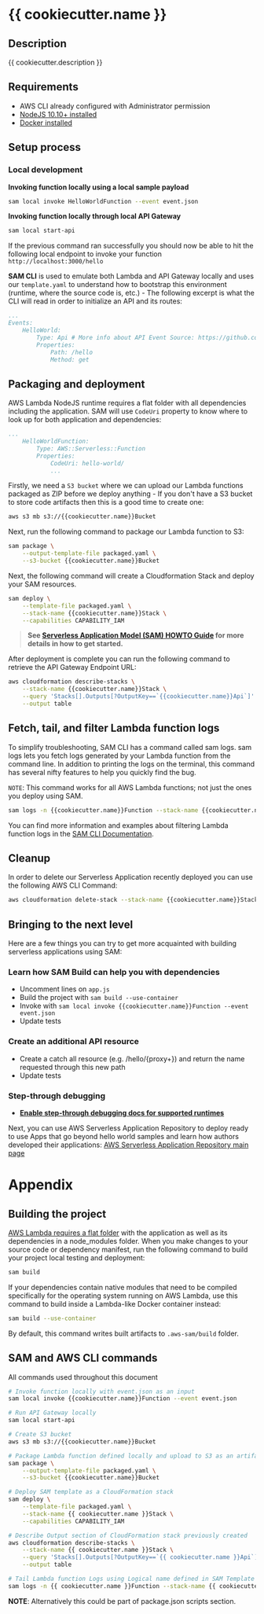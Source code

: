 # {{ cookiecutter.name }}

## Description
{{ cookiecutter.description }}


## Requirements

* AWS CLI already configured with Administrator permission
* [NodeJS 10.10+ installed](https://nodejs.org/en/download/releases/)
* [Docker installed](https://www.docker.com/community-edition)

## Setup process

### Local development

**Invoking function locally using a local sample payload**

```bash
sam local invoke HelloWorldFunction --event event.json
```
 
**Invoking function locally through local API Gateway**

```bash
sam local start-api
```

If the previous command ran successfully you should now be able to hit the following local endpoint to invoke your function `http://localhost:3000/hello`

**SAM CLI** is used to emulate both Lambda and API Gateway locally and uses our `template.yaml` to understand how to bootstrap this environment (runtime, where the source code is, etc.) - The following excerpt is what the CLI will read in order to initialize an API and its routes:

```yaml
...
Events:
    HelloWorld:
        Type: Api # More info about API Event Source: https://github.com/awslabs/serverless-application-model/blob/master/versions/2016-10-31.md#api
        Properties:
            Path: /hello
            Method: get
```

## Packaging and deployment

AWS Lambda NodeJS runtime requires a flat folder with all dependencies including the application. SAM will use `CodeUri` property to know where to look up for both application and dependencies:

```yaml
...
    HelloWorldFunction:
        Type: AWS::Serverless::Function
        Properties:
            CodeUri: hello-world/
            ...
```

Firstly, we need a `S3 bucket` where we can upload our Lambda functions packaged as ZIP before we deploy anything - If you don't have a S3 bucket to store code artifacts then this is a good time to create one:

```bash
aws s3 mb s3://{{cookiecutter.name}}Bucket
```

Next, run the following command to package our Lambda function to S3:

```bash
sam package \
    --output-template-file packaged.yaml \
    --s3-bucket {{cookiecutter.name}}Bucket
```

Next, the following command will create a Cloudformation Stack and deploy your SAM resources.

```bash
sam deploy \
    --template-file packaged.yaml \
    --stack-name {{cookiecutter.name}}Stack \
    --capabilities CAPABILITY_IAM
```

> **See [Serverless Application Model (SAM) HOWTO Guide](https://docs.aws.amazon.com/serverless-application-model/latest/developerguide/serverless-quick-start.html) for more details in how to get started.**

After deployment is complete you can run the following command to retrieve the API Gateway Endpoint URL:

```bash
aws cloudformation describe-stacks \
    --stack-name {{cookiecutter.name}}Stack \
    --query 'Stacks[].Outputs[?OutputKey==`{{cookiecutter.name}}Api`]' \
    --output table
``` 

## Fetch, tail, and filter Lambda function logs

To simplify troubleshooting, SAM CLI has a command called sam logs. sam logs lets you fetch logs generated by your Lambda function from the command line. In addition to printing the logs on the terminal, this command has several nifty features to help you quickly find the bug.

`NOTE`: This command works for all AWS Lambda functions; not just the ones you deploy using SAM.

```bash
sam logs -n {{cookiecutter.name}}Function --stack-name {{cookiecutter.name}}Stack --tail
```

You can find more information and examples about filtering Lambda function logs in the [SAM CLI Documentation](https://docs.aws.amazon.com/serverless-application-model/latest/developerguide/serverless-sam-cli-logging.html).

## Cleanup

In order to delete our Serverless Application recently deployed you can use the following AWS CLI Command:

```bash
aws cloudformation delete-stack --stack-name {{cookiecutter.name}}Stack
```

## Bringing to the next level

Here are a few things you can try to get more acquainted with building serverless applications using SAM:

### Learn how SAM Build can help you with dependencies

* Uncomment lines on `app.js`
* Build the project with ``sam build --use-container``
* Invoke with ``sam local invoke {{cookiecutter.name}}Function --event event.json``
* Update tests

### Create an additional API resource

* Create a catch all resource (e.g. /hello/{proxy+}) and return the name requested through this new path
* Update tests

### Step-through debugging

* **[Enable step-through debugging docs for supported runtimes]((https://docs.aws.amazon.com/serverless-application-model/latest/developerguide/serverless-sam-cli-using-debugging.html))**

Next, you can use AWS Serverless Application Repository to deploy ready to use Apps that go beyond hello world samples and learn how authors developed their applications: [AWS Serverless Application Repository main page](https://aws.amazon.com/serverless/serverlessrepo/)

# Appendix

## Building the project

[AWS Lambda requires a flat folder](https://docs.aws.amazon.com/lambda/latest/dg/nodejs-create-deployment-pkg.html) with the application as well as its dependencies in a node_modules folder. When you make changes to your source code or dependency manifest,
run the following command to build your project local testing and deployment:

```bash
sam build
```

If your dependencies contain native modules that need to be compiled specifically for the operating system running on AWS Lambda, use this command to build inside a Lambda-like Docker container instead:
```bash
sam build --use-container
```

By default, this command writes built artifacts to `.aws-sam/build` folder.

## SAM and AWS CLI commands

All commands used throughout this document

```bash
# Invoke function locally with event.json as an input
sam local invoke {{cookiecutter.name}}Function --event event.json

# Run API Gateway locally
sam local start-api

# Create S3 bucket
aws s3 mb s3://{{cookiecutter.name}}Bucket

# Package Lambda function defined locally and upload to S3 as an artifact
sam package \
    --output-template-file packaged.yaml \
    --s3-bucket {{cookiecutter.name}}Bucket

# Deploy SAM template as a CloudFormation stack
sam deploy \
    --template-file packaged.yaml \
    --stack-name {{ cookiecutter.name }}Stack \
    --capabilities CAPABILITY_IAM

# Describe Output section of CloudFormation stack previously created
aws cloudformation describe-stacks \
    --stack-name {{ cookiecutter.name }}Stack \
    --query 'Stacks[].Outputs[?OutputKey==`{{ cookiecutter.name }}Api`]' \
    --output table

# Tail Lambda function Logs using Logical name defined in SAM Template
sam logs -n {{ cookiecutter.name }}Function --stack-name {{ cookiecutter.name }}Stack --tail
```

**NOTE**: Alternatively this could be part of package.json scripts section.
